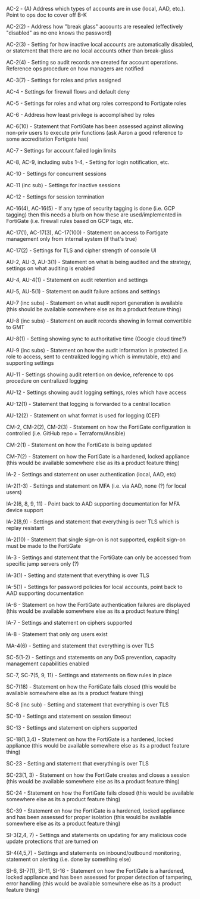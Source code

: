 AC-2 - (A) Address which types of accounts are in use (local, AAD, etc.). Point to ops doc to cover off B-K

AC-2(2) - Address how "break glass" accounts are resealed (effectively "disabled" as no one knows the password)

AC-2(3) - Setting for how inactive local accounts are automatically disabled, or statement that there are no local accounts other than break-glass

AC-2(4) - Setting so audit records are created for account operations. Reference ops procedure on how managers are notified

AC-3(7) - Settings for roles and privs assigned

AC-4 - Settings for firewall flows and default deny

AC-5 - Settings for roles and what org roles correspond to Fortigate roles

AC-6 - Address how least privilege is accomplished by roles

AC-6(10) - Statement that FortiGate has been assessed against allowing non-priv users to execute priv functions (ask Aaron a good reference to some accreditation Fortigate has)

AC-7 - Settings for account failed login limits

AC-8, AC-9, including subs 1-4,  - Setting for login notification, etc.

AC-10 - Settings for concurrent sessions

AC-11 (inc sub) - Settings for inactive sessions

AC-12 - Settings for session termination

AC-16(4), AC-16(5) - If any type of security tagging is done (i.e. GCP tagging) then this needs a blurb on how these are used/implemented in FortiGate (i.e. firewall rules based on GCP tags, etc.

AC-17(1), AC-17(3), AC-17(100) - Statement on access to Fortigate management only from internal system (if that's true)

AC-17(2) - Settings for TLS and cipher strength of console UI

AU-2, AU-3, AU-3(1) - Statement on what is being audited and the strategy, settings on what auditing is enabled

AU-4, AU-4(1) - Statement on audit retention and settings

AU-5, AU-5(1) - Statement on audit failure actions and settings

AU-7 (inc subs) - Statement on what audit report generation is available (this should be available somewhere else as its a product feature thing)

AU-8 (inc subs) - Statement on audit records showing in format convertible to GMT

AU-8(1) - Setting showing sync to authoritative time (Google cloud time?)

AU-9 (inc subs) - Statement on how the audit information is protected (i.e. role to access, sent to centralized logging which is immutable, etc) and supporting settings

AU-11 - Settings showing audit retention on device, reference to ops procedure on centralized logging

AU-12 - Settings showing audit logging settings, roles which have access

AU-12(1) - Statement that logging is forwarded to a central location

AU-12(2) - Statement on what format is used for logging (CEF)

CM-2, CM-2(2), CM-2(3)  - Statement on how the FortiGate configuration is controlled (i.e. GitHub repo + Terraform/Ansible)

CM-2(1) - Statement on how the FortiGate is being updated

CM-7(2) - Statement on how the FortiGate is a hardened, locked appliance (this would be available somewhere else as its a product feature thing)

IA-2 - Settings and statement on user authentication (local, AAD, etc)

IA-2(1-3) - Settings and statement on MFA (i.e. via AAD, none (?) for local users)

IA-2(6, 8, 9, 11) - Point back to AAD supporting documentation for MFA device support

IA-2(8,9) - Settings and statement that everything is over TLS which is replay resistant

IA-2(10) - Statement that single sign-on is not supported, explicit sign-on must be made to the FortiGate

IA-3 - Settings and statement that the FortiGate can only be accessed from specific jump servers only (?)

IA-3(1) - Setting and statement that everything is over TLS

IA-5(1) - Settings for password policies for local accounts, point back to AAD supporting documentation

IA-6 - Statement on how the FortiGate authentication failures are displayed (this would be available somewhere else as its a product feature thing)

IA-7 - Settings and statement on ciphers supported

IA-8 - Statement that only org users exist

MA-4(6) - Setting and statement that everything is over TLS

SC-5(1-2) - Settings and statements on any DoS prevention, capacity management capabilities enabled

SC-7, SC-7(5, 9, 11) - Settings and statements on flow rules in place

SC-7(18) - Statement on how the FortiGate fails closed (this would be available somewhere else as its a product feature thing)

SC-8 (inc sub) - Setting and statement that everything is over TLS

SC-10 - Settings and statement on session timeout

SC-13 - Settings and statement on ciphers supported

SC-18(1,3,4) - Statement on how the FortiGate is a hardened, locked appliance (this would be available somewhere else as its a product feature thing)

SC-23 - Setting and statement that everything is over TLS

SC-23(1, 3) - Statement on how the FortiGate creates and closes a session (this would be available somewhere else as its a product feature thing)

SC-24 - Statement on how the FortiGate fails closed (this would be available somewhere else as its a product feature thing)

SC-39 - Statement on how the FortiGate is a hardened, locked appliance and has been assessed for proper isolation (this would be available somewhere else as its a product feature thing)

SI-3(2,4, 7) - Settings and statements on updating for any malicious code update protections that are turned on

SI-4(4,5,7) - Settings and statements on inbound/outbound monitoring, statement on alerting (i.e. done by something else)

SI-6, SI-7(1), SI-11, SI-16 - Statement on how the FortiGate is a hardened, locked appliance and has been assessed for proper detection of tampering, error handling (this would be available somewhere else as its a product feature thing)